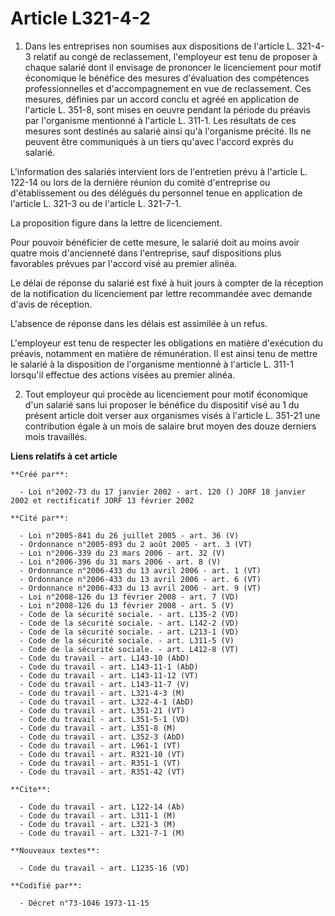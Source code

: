 # Article L321-4-2

1. Dans les entreprises non soumises aux dispositions de l'article L. 321-4-3 relatif au congé de reclassement, l'employeur
est tenu de proposer à chaque salarié dont il envisage de prononcer le licenciement pour motif économique le bénéfice des
mesures d'évaluation des compétences professionnelles et d'accompagnement en vue de reclassement. Ces mesures, définies par
un accord conclu et agréé en application de l'article L. 351-8, sont mises en oeuvre pendant la période du préavis par
l'organisme mentionné à l'article L. 311-1. Les résultats de ces mesures sont destinés au salarié ainsi qu'à l'organisme
précité. Ils ne peuvent être communiqués à un tiers qu'avec l'accord exprès du salarié.

L'information des salariés intervient lors de l'entretien prévu à l'article L. 122-14 ou lors de la dernière réunion du
comité d'entreprise ou d'établissement ou des délégués du personnel tenue en application de l'article L. 321-3 ou de
l'article L. 321-7-1.

La proposition figure dans la lettre de licenciement.

Pour pouvoir bénéficier de cette mesure, le salarié doit au moins avoir quatre mois d'ancienneté dans l'entreprise, sauf
dispositions plus favorables prévues par l'accord visé au premier alinéa.

Le délai de réponse du salarié est fixé à huit jours à compter de la réception de la notification du licenciement par lettre
recommandée avec demande d'avis de réception.

L'absence de réponse dans les délais est assimilée à un refus.

L'employeur est tenu de respecter les obligations en matière d'exécution du préavis, notamment en matière de rémunération. Il
est ainsi tenu de mettre le salarié à la disposition de l'organisme mentionné à l'article L. 311-1 lorsqu'il effectue des
actions visées au premier alinéa.

2. Tout employeur qui procède au licenciement pour motif économique d'un salarié sans lui proposer le bénéfice du dispositif
visé au 1 du présent article doit verser aux organismes visés à l'article L. 351-21 une contribution égale à un mois de
salaire brut moyen des douze derniers mois travaillés.

**Liens relatifs à cet article**

	**Créé par**:

	  - Loi n°2002-73 du 17 janvier 2002 - art. 120 () JORF 18 janvier 2002 et rectificatif JORF 13 février 2002

	**Cité par**:

	  - Loi n°2005-841 du 26 juillet 2005 - art. 36 (V)
	  - Ordonnance n°2005-893 du 2 août 2005 - art. 3 (VT)
	  - Loi n°2006-339 du 23 mars 2006 - art. 32 (V)
	  - Loi n°2006-396 du 31 mars 2006 - art. 8 (V)
	  - Ordonnance n°2006-433 du 13 avril 2006 - art. 1 (VT)
	  - Ordonnance n°2006-433 du 13 avril 2006 - art. 6 (VT)
	  - Ordonnance n°2006-433 du 13 avril 2006 - art. 9 (VT)
	  - Loi n°2008-126 du 13 février 2008 - art. 7 (VD)
	  - Loi n°2008-126 du 13 février 2008 - art. 5 (V)
	  - Code de la sécurité sociale. - art. L135-2 (VD)
	  - Code de la sécurité sociale. - art. L142-2 (VD)
	  - Code de la sécurité sociale. - art. L213-1 (VD)
	  - Code de la sécurité sociale. - art. L311-5 (V)
	  - Code de la sécurité sociale. - art. L412-8 (VT)
	  - Code du travail - art. L143-10 (AbD)
	  - Code du travail - art. L143-11-1 (AbD)
	  - Code du travail - art. L143-11-12 (VT)
	  - Code du travail - art. L143-11-7 (V)
	  - Code du travail - art. L321-4-3 (M)
	  - Code du travail - art. L322-4-1 (AbD)
	  - Code du travail - art. L351-21 (VT)
	  - Code du travail - art. L351-5-1 (VD)
	  - Code du travail - art. L351-8 (M)
	  - Code du travail - art. L352-3 (AbD)
	  - Code du travail - art. L961-1 (VT)
	  - Code du travail - art. R321-10 (VT)
	  - Code du travail - art. R351-1 (VT)
	  - Code du travail - art. R351-42 (VT)

	**Cite**:

	  - Code du travail - art. L122-14 (Ab)
	  - Code du travail - art. L311-1 (M)
	  - Code du travail - art. L321-3 (M)
	  - Code du travail - art. L321-7-1 (M)

	**Nouveaux textes**:

	  - Code du travail - art. L1235-16 (VD)

	**Codifié par**:

	  - Décret n°73-1046 1973-11-15
